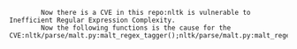 
            Now there is a CVE in this repo:nltk is vulnerable to Inefficient Regular Expression Complexity.
            Now the following functions is the cause for the CVE:nltk/parse/malt.py:malt_regex_tagger();nltk/parse/malt.py:malt_regex_tagger();nltk/tag/brill_trainer.py:train();nltk/tag/brill_trainer.py:train();nltk/sem/glue.py:get_pos_tagger();nltk/sem/glue.py:get_pos_tagger();nltk/tag/brill.py:print_template_statistics();nltk/tag/brill.py:print_template_statistics();nltk/tag/brill.py:print_template_statistics.print_train_stats();nltk/tag/brill.py:print_template_statistics.print_train_stats();
            